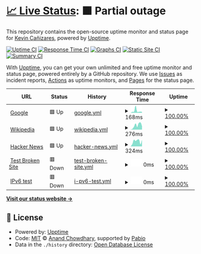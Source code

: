 # [📈 Live Status](https://Linkzzx.github.io/monitoreo): <!--live status--> **🟧 Partial outage**

This repository contains the open-source uptime monitor and status page for [Kevin Cañizares](https://Linkzzx.github.io/monitoreo), powered by [Upptime](https://github.com/upptime/upptime).

[![Uptime CI](https://github.com/Linkzzx/monitoreo/workflows/Uptime%20CI/badge.svg)](https://github.com/Linkzzx/monitoreo/actions?query=workflow%3A%22Uptime+CI%22)
[![Response Time CI](https://github.com/Linkzzx/monitoreo/workflows/Response%20Time%20CI/badge.svg)](https://github.com/Linkzzx/monitoreo/actions?query=workflow%3A%22Response+Time+CI%22)
[![Graphs CI](https://github.com/Linkzzx/monitoreo/workflows/Graphs%20CI/badge.svg)](https://github.com/Linkzzx/monitoreo/actions?query=workflow%3A%22Graphs+CI%22)
[![Static Site CI](https://github.com/Linkzzx/monitoreo/workflows/Static%20Site%20CI/badge.svg)](https://github.com/Linkzzx/monitoreo/actions?query=workflow%3A%22Static+Site+CI%22)
[![Summary CI](https://github.com/Linkzzx/monitoreo/workflows/Summary%20CI/badge.svg)](https://github.com/Linkzzx/monitoreo/actions?query=workflow%3A%22Summary+CI%22)

With [Upptime](https://upptime.js.org), you can get your own unlimited and free uptime monitor and status page, powered entirely by a GitHub repository. We use [Issues](https://github.com/Linkzzx/monitoreo/issues) as incident reports, [Actions](https://github.com/Linkzzx/monitoreo/actions) as uptime monitors, and [Pages](https://Linkzzx.github.io/monitoreo) for the status page.

<!--start: status pages-->
<!-- This summary is generated by Upptime (https://github.com/upptime/upptime) -->
<!-- Do not edit this manually, your changes will be overwritten -->
<!-- prettier-ignore -->
| URL | Status | History | Response Time | Uptime |
| --- | ------ | ------- | ------------- | ------ |
| <img alt="" src="https://icons.duckduckgo.com/ip3/www.google.com.ico" height="13"> [Google](https://www.google.com) | 🟩 Up | [google.yml](https://github.com/Linkzzx/monitoreo/commits/HEAD/history/google.yml) | <details><summary><img alt="Response time graph" src="./graphs/google/response-time-week.png" height="20"> 168ms</summary><br><a href="https://Linkzzx.github.io/monitoreo/history/google"><img alt="Response time 128" src="https://img.shields.io/endpoint?url=https%3A%2F%2Fraw.githubusercontent.com%2FLinkzzx%2Fmonitoreo%2FHEAD%2Fapi%2Fgoogle%2Fresponse-time.json"></a><br><a href="https://Linkzzx.github.io/monitoreo/history/google"><img alt="24-hour response time 87" src="https://img.shields.io/endpoint?url=https%3A%2F%2Fraw.githubusercontent.com%2FLinkzzx%2Fmonitoreo%2FHEAD%2Fapi%2Fgoogle%2Fresponse-time-day.json"></a><br><a href="https://Linkzzx.github.io/monitoreo/history/google"><img alt="7-day response time 168" src="https://img.shields.io/endpoint?url=https%3A%2F%2Fraw.githubusercontent.com%2FLinkzzx%2Fmonitoreo%2FHEAD%2Fapi%2Fgoogle%2Fresponse-time-week.json"></a><br><a href="https://Linkzzx.github.io/monitoreo/history/google"><img alt="30-day response time 128" src="https://img.shields.io/endpoint?url=https%3A%2F%2Fraw.githubusercontent.com%2FLinkzzx%2Fmonitoreo%2FHEAD%2Fapi%2Fgoogle%2Fresponse-time-month.json"></a><br><a href="https://Linkzzx.github.io/monitoreo/history/google"><img alt="1-year response time 128" src="https://img.shields.io/endpoint?url=https%3A%2F%2Fraw.githubusercontent.com%2FLinkzzx%2Fmonitoreo%2FHEAD%2Fapi%2Fgoogle%2Fresponse-time-year.json"></a></details> | <details><summary><a href="https://Linkzzx.github.io/monitoreo/history/google">100.00%</a></summary><a href="https://Linkzzx.github.io/monitoreo/history/google"><img alt="All-time uptime 100.00%" src="https://img.shields.io/endpoint?url=https%3A%2F%2Fraw.githubusercontent.com%2FLinkzzx%2Fmonitoreo%2FHEAD%2Fapi%2Fgoogle%2Fuptime.json"></a><br><a href="https://Linkzzx.github.io/monitoreo/history/google"><img alt="24-hour uptime 100.00%" src="https://img.shields.io/endpoint?url=https%3A%2F%2Fraw.githubusercontent.com%2FLinkzzx%2Fmonitoreo%2FHEAD%2Fapi%2Fgoogle%2Fuptime-day.json"></a><br><a href="https://Linkzzx.github.io/monitoreo/history/google"><img alt="7-day uptime 100.00%" src="https://img.shields.io/endpoint?url=https%3A%2F%2Fraw.githubusercontent.com%2FLinkzzx%2Fmonitoreo%2FHEAD%2Fapi%2Fgoogle%2Fuptime-week.json"></a><br><a href="https://Linkzzx.github.io/monitoreo/history/google"><img alt="30-day uptime 100.00%" src="https://img.shields.io/endpoint?url=https%3A%2F%2Fraw.githubusercontent.com%2FLinkzzx%2Fmonitoreo%2FHEAD%2Fapi%2Fgoogle%2Fuptime-month.json"></a><br><a href="https://Linkzzx.github.io/monitoreo/history/google"><img alt="1-year uptime 100.00%" src="https://img.shields.io/endpoint?url=https%3A%2F%2Fraw.githubusercontent.com%2FLinkzzx%2Fmonitoreo%2FHEAD%2Fapi%2Fgoogle%2Fuptime-year.json"></a></details>
| <img alt="" src="https://icons.duckduckgo.com/ip3/en.wikipedia.org.ico" height="13"> [Wikipedia](https://en.wikipedia.org) | 🟩 Up | [wikipedia.yml](https://github.com/Linkzzx/monitoreo/commits/HEAD/history/wikipedia.yml) | <details><summary><img alt="Response time graph" src="./graphs/wikipedia/response-time-week.png" height="20"> 276ms</summary><br><a href="https://Linkzzx.github.io/monitoreo/history/wikipedia"><img alt="Response time 198" src="https://img.shields.io/endpoint?url=https%3A%2F%2Fraw.githubusercontent.com%2FLinkzzx%2Fmonitoreo%2FHEAD%2Fapi%2Fwikipedia%2Fresponse-time.json"></a><br><a href="https://Linkzzx.github.io/monitoreo/history/wikipedia"><img alt="24-hour response time 223" src="https://img.shields.io/endpoint?url=https%3A%2F%2Fraw.githubusercontent.com%2FLinkzzx%2Fmonitoreo%2FHEAD%2Fapi%2Fwikipedia%2Fresponse-time-day.json"></a><br><a href="https://Linkzzx.github.io/monitoreo/history/wikipedia"><img alt="7-day response time 276" src="https://img.shields.io/endpoint?url=https%3A%2F%2Fraw.githubusercontent.com%2FLinkzzx%2Fmonitoreo%2FHEAD%2Fapi%2Fwikipedia%2Fresponse-time-week.json"></a><br><a href="https://Linkzzx.github.io/monitoreo/history/wikipedia"><img alt="30-day response time 198" src="https://img.shields.io/endpoint?url=https%3A%2F%2Fraw.githubusercontent.com%2FLinkzzx%2Fmonitoreo%2FHEAD%2Fapi%2Fwikipedia%2Fresponse-time-month.json"></a><br><a href="https://Linkzzx.github.io/monitoreo/history/wikipedia"><img alt="1-year response time 198" src="https://img.shields.io/endpoint?url=https%3A%2F%2Fraw.githubusercontent.com%2FLinkzzx%2Fmonitoreo%2FHEAD%2Fapi%2Fwikipedia%2Fresponse-time-year.json"></a></details> | <details><summary><a href="https://Linkzzx.github.io/monitoreo/history/wikipedia">100.00%</a></summary><a href="https://Linkzzx.github.io/monitoreo/history/wikipedia"><img alt="All-time uptime 100.00%" src="https://img.shields.io/endpoint?url=https%3A%2F%2Fraw.githubusercontent.com%2FLinkzzx%2Fmonitoreo%2FHEAD%2Fapi%2Fwikipedia%2Fuptime.json"></a><br><a href="https://Linkzzx.github.io/monitoreo/history/wikipedia"><img alt="24-hour uptime 100.00%" src="https://img.shields.io/endpoint?url=https%3A%2F%2Fraw.githubusercontent.com%2FLinkzzx%2Fmonitoreo%2FHEAD%2Fapi%2Fwikipedia%2Fuptime-day.json"></a><br><a href="https://Linkzzx.github.io/monitoreo/history/wikipedia"><img alt="7-day uptime 100.00%" src="https://img.shields.io/endpoint?url=https%3A%2F%2Fraw.githubusercontent.com%2FLinkzzx%2Fmonitoreo%2FHEAD%2Fapi%2Fwikipedia%2Fuptime-week.json"></a><br><a href="https://Linkzzx.github.io/monitoreo/history/wikipedia"><img alt="30-day uptime 100.00%" src="https://img.shields.io/endpoint?url=https%3A%2F%2Fraw.githubusercontent.com%2FLinkzzx%2Fmonitoreo%2FHEAD%2Fapi%2Fwikipedia%2Fuptime-month.json"></a><br><a href="https://Linkzzx.github.io/monitoreo/history/wikipedia"><img alt="1-year uptime 100.00%" src="https://img.shields.io/endpoint?url=https%3A%2F%2Fraw.githubusercontent.com%2FLinkzzx%2Fmonitoreo%2FHEAD%2Fapi%2Fwikipedia%2Fuptime-year.json"></a></details>
| <img alt="" src="https://icons.duckduckgo.com/ip3/news.ycombinator.com.ico" height="13"> [Hacker News](https://news.ycombinator.com) | 🟩 Up | [hacker-news.yml](https://github.com/Linkzzx/monitoreo/commits/HEAD/history/hacker-news.yml) | <details><summary><img alt="Response time graph" src="./graphs/hacker-news/response-time-week.png" height="20"> 324ms</summary><br><a href="https://Linkzzx.github.io/monitoreo/history/hacker-news"><img alt="Response time 293" src="https://img.shields.io/endpoint?url=https%3A%2F%2Fraw.githubusercontent.com%2FLinkzzx%2Fmonitoreo%2FHEAD%2Fapi%2Fhacker-news%2Fresponse-time.json"></a><br><a href="https://Linkzzx.github.io/monitoreo/history/hacker-news"><img alt="24-hour response time 443" src="https://img.shields.io/endpoint?url=https%3A%2F%2Fraw.githubusercontent.com%2FLinkzzx%2Fmonitoreo%2FHEAD%2Fapi%2Fhacker-news%2Fresponse-time-day.json"></a><br><a href="https://Linkzzx.github.io/monitoreo/history/hacker-news"><img alt="7-day response time 324" src="https://img.shields.io/endpoint?url=https%3A%2F%2Fraw.githubusercontent.com%2FLinkzzx%2Fmonitoreo%2FHEAD%2Fapi%2Fhacker-news%2Fresponse-time-week.json"></a><br><a href="https://Linkzzx.github.io/monitoreo/history/hacker-news"><img alt="30-day response time 293" src="https://img.shields.io/endpoint?url=https%3A%2F%2Fraw.githubusercontent.com%2FLinkzzx%2Fmonitoreo%2FHEAD%2Fapi%2Fhacker-news%2Fresponse-time-month.json"></a><br><a href="https://Linkzzx.github.io/monitoreo/history/hacker-news"><img alt="1-year response time 293" src="https://img.shields.io/endpoint?url=https%3A%2F%2Fraw.githubusercontent.com%2FLinkzzx%2Fmonitoreo%2FHEAD%2Fapi%2Fhacker-news%2Fresponse-time-year.json"></a></details> | <details><summary><a href="https://Linkzzx.github.io/monitoreo/history/hacker-news">100.00%</a></summary><a href="https://Linkzzx.github.io/monitoreo/history/hacker-news"><img alt="All-time uptime 100.00%" src="https://img.shields.io/endpoint?url=https%3A%2F%2Fraw.githubusercontent.com%2FLinkzzx%2Fmonitoreo%2FHEAD%2Fapi%2Fhacker-news%2Fuptime.json"></a><br><a href="https://Linkzzx.github.io/monitoreo/history/hacker-news"><img alt="24-hour uptime 100.00%" src="https://img.shields.io/endpoint?url=https%3A%2F%2Fraw.githubusercontent.com%2FLinkzzx%2Fmonitoreo%2FHEAD%2Fapi%2Fhacker-news%2Fuptime-day.json"></a><br><a href="https://Linkzzx.github.io/monitoreo/history/hacker-news"><img alt="7-day uptime 100.00%" src="https://img.shields.io/endpoint?url=https%3A%2F%2Fraw.githubusercontent.com%2FLinkzzx%2Fmonitoreo%2FHEAD%2Fapi%2Fhacker-news%2Fuptime-week.json"></a><br><a href="https://Linkzzx.github.io/monitoreo/history/hacker-news"><img alt="30-day uptime 100.00%" src="https://img.shields.io/endpoint?url=https%3A%2F%2Fraw.githubusercontent.com%2FLinkzzx%2Fmonitoreo%2FHEAD%2Fapi%2Fhacker-news%2Fuptime-month.json"></a><br><a href="https://Linkzzx.github.io/monitoreo/history/hacker-news"><img alt="1-year uptime 100.00%" src="https://img.shields.io/endpoint?url=https%3A%2F%2Fraw.githubusercontent.com%2FLinkzzx%2Fmonitoreo%2FHEAD%2Fapi%2Fhacker-news%2Fuptime-year.json"></a></details>
| <img alt="" src="https://icons.duckduckgo.com/ip3/thissitedoesnotexist.koj.co.ico" height="13"> [Test Broken Site](https://thissitedoesnotexist.koj.co) | 🟥 Down | [test-broken-site.yml](https://github.com/Linkzzx/monitoreo/commits/HEAD/history/test-broken-site.yml) | <details><summary><img alt="Response time graph" src="./graphs/test-broken-site/response-time-week.png" height="20"> 0ms</summary><br><a href="https://Linkzzx.github.io/monitoreo/history/test-broken-site"><img alt="Response time 0" src="https://img.shields.io/endpoint?url=https%3A%2F%2Fraw.githubusercontent.com%2FLinkzzx%2Fmonitoreo%2FHEAD%2Fapi%2Ftest-broken-site%2Fresponse-time.json"></a><br><a href="https://Linkzzx.github.io/monitoreo/history/test-broken-site"><img alt="24-hour response time 0" src="https://img.shields.io/endpoint?url=https%3A%2F%2Fraw.githubusercontent.com%2FLinkzzx%2Fmonitoreo%2FHEAD%2Fapi%2Ftest-broken-site%2Fresponse-time-day.json"></a><br><a href="https://Linkzzx.github.io/monitoreo/history/test-broken-site"><img alt="7-day response time 0" src="https://img.shields.io/endpoint?url=https%3A%2F%2Fraw.githubusercontent.com%2FLinkzzx%2Fmonitoreo%2FHEAD%2Fapi%2Ftest-broken-site%2Fresponse-time-week.json"></a><br><a href="https://Linkzzx.github.io/monitoreo/history/test-broken-site"><img alt="30-day response time 0" src="https://img.shields.io/endpoint?url=https%3A%2F%2Fraw.githubusercontent.com%2FLinkzzx%2Fmonitoreo%2FHEAD%2Fapi%2Ftest-broken-site%2Fresponse-time-month.json"></a><br><a href="https://Linkzzx.github.io/monitoreo/history/test-broken-site"><img alt="1-year response time 0" src="https://img.shields.io/endpoint?url=https%3A%2F%2Fraw.githubusercontent.com%2FLinkzzx%2Fmonitoreo%2FHEAD%2Fapi%2Ftest-broken-site%2Fresponse-time-year.json"></a></details> | <details><summary><a href="https://Linkzzx.github.io/monitoreo/history/test-broken-site">100.00%</a></summary><a href="https://Linkzzx.github.io/monitoreo/history/test-broken-site"><img alt="All-time uptime 100.00%" src="https://img.shields.io/endpoint?url=https%3A%2F%2Fraw.githubusercontent.com%2FLinkzzx%2Fmonitoreo%2FHEAD%2Fapi%2Ftest-broken-site%2Fuptime.json"></a><br><a href="https://Linkzzx.github.io/monitoreo/history/test-broken-site"><img alt="24-hour uptime 100.00%" src="https://img.shields.io/endpoint?url=https%3A%2F%2Fraw.githubusercontent.com%2FLinkzzx%2Fmonitoreo%2FHEAD%2Fapi%2Ftest-broken-site%2Fuptime-day.json"></a><br><a href="https://Linkzzx.github.io/monitoreo/history/test-broken-site"><img alt="7-day uptime 100.00%" src="https://img.shields.io/endpoint?url=https%3A%2F%2Fraw.githubusercontent.com%2FLinkzzx%2Fmonitoreo%2FHEAD%2Fapi%2Ftest-broken-site%2Fuptime-week.json"></a><br><a href="https://Linkzzx.github.io/monitoreo/history/test-broken-site"><img alt="30-day uptime 100.00%" src="https://img.shields.io/endpoint?url=https%3A%2F%2Fraw.githubusercontent.com%2FLinkzzx%2Fmonitoreo%2FHEAD%2Fapi%2Ftest-broken-site%2Fuptime-month.json"></a><br><a href="https://Linkzzx.github.io/monitoreo/history/test-broken-site"><img alt="1-year uptime 100.00%" src="https://img.shields.io/endpoint?url=https%3A%2F%2Fraw.githubusercontent.com%2FLinkzzx%2Fmonitoreo%2FHEAD%2Fapi%2Ftest-broken-site%2Fuptime-year.json"></a></details>
| <img alt="" src="https://icons.duckduckgo.com/ip3/null.ico" height="13"> [IPv6 test](forwardemail.net) | 🟥 Down | [i-pv6-test.yml](https://github.com/Linkzzx/monitoreo/commits/HEAD/history/i-pv6-test.yml) | <details><summary><img alt="Response time graph" src="./graphs/i-pv6-test/response-time-week.png" height="20"> 0ms</summary><br><a href="https://Linkzzx.github.io/monitoreo/history/i-pv6-test"><img alt="Response time 0" src="https://img.shields.io/endpoint?url=https%3A%2F%2Fraw.githubusercontent.com%2FLinkzzx%2Fmonitoreo%2FHEAD%2Fapi%2Fi-pv6-test%2Fresponse-time.json"></a><br><a href="https://Linkzzx.github.io/monitoreo/history/i-pv6-test"><img alt="24-hour response time 0" src="https://img.shields.io/endpoint?url=https%3A%2F%2Fraw.githubusercontent.com%2FLinkzzx%2Fmonitoreo%2FHEAD%2Fapi%2Fi-pv6-test%2Fresponse-time-day.json"></a><br><a href="https://Linkzzx.github.io/monitoreo/history/i-pv6-test"><img alt="7-day response time 0" src="https://img.shields.io/endpoint?url=https%3A%2F%2Fraw.githubusercontent.com%2FLinkzzx%2Fmonitoreo%2FHEAD%2Fapi%2Fi-pv6-test%2Fresponse-time-week.json"></a><br><a href="https://Linkzzx.github.io/monitoreo/history/i-pv6-test"><img alt="30-day response time 0" src="https://img.shields.io/endpoint?url=https%3A%2F%2Fraw.githubusercontent.com%2FLinkzzx%2Fmonitoreo%2FHEAD%2Fapi%2Fi-pv6-test%2Fresponse-time-month.json"></a><br><a href="https://Linkzzx.github.io/monitoreo/history/i-pv6-test"><img alt="1-year response time 0" src="https://img.shields.io/endpoint?url=https%3A%2F%2Fraw.githubusercontent.com%2FLinkzzx%2Fmonitoreo%2FHEAD%2Fapi%2Fi-pv6-test%2Fresponse-time-year.json"></a></details> | <details><summary><a href="https://Linkzzx.github.io/monitoreo/history/i-pv6-test">100.00%</a></summary><a href="https://Linkzzx.github.io/monitoreo/history/i-pv6-test"><img alt="All-time uptime 100.00%" src="https://img.shields.io/endpoint?url=https%3A%2F%2Fraw.githubusercontent.com%2FLinkzzx%2Fmonitoreo%2FHEAD%2Fapi%2Fi-pv6-test%2Fuptime.json"></a><br><a href="https://Linkzzx.github.io/monitoreo/history/i-pv6-test"><img alt="24-hour uptime 100.00%" src="https://img.shields.io/endpoint?url=https%3A%2F%2Fraw.githubusercontent.com%2FLinkzzx%2Fmonitoreo%2FHEAD%2Fapi%2Fi-pv6-test%2Fuptime-day.json"></a><br><a href="https://Linkzzx.github.io/monitoreo/history/i-pv6-test"><img alt="7-day uptime 100.00%" src="https://img.shields.io/endpoint?url=https%3A%2F%2Fraw.githubusercontent.com%2FLinkzzx%2Fmonitoreo%2FHEAD%2Fapi%2Fi-pv6-test%2Fuptime-week.json"></a><br><a href="https://Linkzzx.github.io/monitoreo/history/i-pv6-test"><img alt="30-day uptime 100.00%" src="https://img.shields.io/endpoint?url=https%3A%2F%2Fraw.githubusercontent.com%2FLinkzzx%2Fmonitoreo%2FHEAD%2Fapi%2Fi-pv6-test%2Fuptime-month.json"></a><br><a href="https://Linkzzx.github.io/monitoreo/history/i-pv6-test"><img alt="1-year uptime 100.00%" src="https://img.shields.io/endpoint?url=https%3A%2F%2Fraw.githubusercontent.com%2FLinkzzx%2Fmonitoreo%2FHEAD%2Fapi%2Fi-pv6-test%2Fuptime-year.json"></a></details>

<!--end: status pages-->

[**Visit our status website →**](https://Linkzzx.github.io/monitoreo)

## 📄 License

- Powered by: [Upptime](https://github.com/upptime/upptime)
- Code: [MIT](./LICENSE) © [Anand Chowdhary](https://anandchowdhary.com), supported by [Pabio](https://pabio.com)
- Data in the `./history` directory: [Open Database License](https://opendatacommons.org/licenses/odbl/1-0/)
